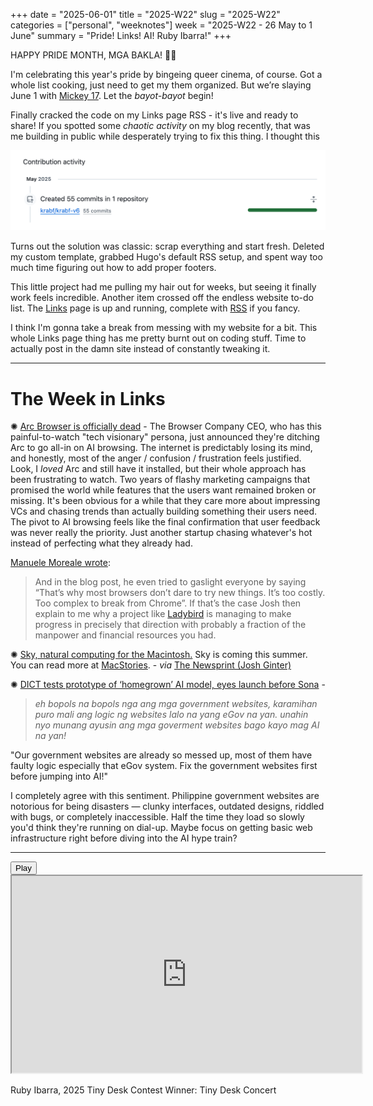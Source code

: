 +++
date = "2025-06-01"
title = "2025-W22"
slug = "2025-W22"
categories = ["personal", "weeknotes"]
week = "2025-W22 - 26 May to 1 June"
summary = "Pride! Links! AI! Ruby Ibarra!"
+++

HAPPY PRIDE MONTH, MGA BAKLA! 🏳️‍🌈

I'm celebrating this year's pride by bingeing queer cinema, of course. Got a whole list cooking, just need to get my them organized. But we’re slaying June 1 with [Mickey 17](https://www.themoviedb.org/movie/696506-mickey-17). Let the *bayot-bayot* begin!

Finally cracked the code on my Links page RSS - it's live and ready to share!
If you spotted some *chaotic activity* on my blog recently, that was me building in public while desperately trying to fix this thing. I thought this

![GitHub contribiution activity with 55 commits to my site](github-commits.png "My recent GitHub commits")

Turns out the solution was classic: scrap everything and start fresh. Deleted my custom template, grabbed Hugo's default RSS setup, and spent way too much time figuring out how to add proper footers.

This little project had me pulling my hair out for weeks, but seeing it finally work feels incredible. Another item crossed off the endless website to-do list. The [Links](https://krabf.com/links/) page is up and running, complete with [RSS](https://krabf.com/links/index.xml/) if you fancy.

I think I'm gonna take a break from messing with my website for a bit. This whole Links page thing has me pretty burnt out on coding stuff. Time to actually post in the damn site instead of constantly tweaking it.

---

# The Week in Links

✺ [Arc Browser is officially dead](https://browsercompany.substack.com/p/letter-to-arc-members-2025) - The Browser Company CEO, who has this painful-to-watch "tech visionary" persona, just announced they're ditching Arc to go all-in on AI browsing. The internet is predictably losing its mind, and honestly, most of the anger / confusion / frustration feels justified. Look, I *loved* Arc and still have it installed, but their whole approach has been frustrating to watch. Two years of flashy marketing campaigns that promised the world while features that the users want remained broken or missing. It's been obvious for a while that they care more about impressing VCs and chasing trends than actually building something their users need. The pivot to AI browsing feels like the final confirmation that user feedback was never really the priority. Just another startup chasing whatever's hot instead of perfecting what they already had.

[Manuele Moreale wrote](https://manuelmoreale.com/on-browsers-ai-and-the-web):

> And in the blog post, he even tried to gaslight everyone by saying “That’s why most browsers don’t dare to try new things. It’s too costly. Too complex to break from Chrome”. If that’s the case Josh then explain to me why a project like [Ladybird](https://ladybird.org/) is managing to make progress in precisely that direction with probably a fraction of the manpower and financial resources you had. 

✺ [Sky, natural computing for the Macintosh.](https://sky.app/) Sky is coming this summer. You can read more at [MacStories](https://www.macstories.net/stories/sky-for-mac-preview/). - *via* [The Newsprint (Josh Ginter)](https://thenewsprint.co/2025/06/01/the-sunday-edition-06-01-25/)

✺ [DICT tests prototype of ‘homegrown’ AI model, eyes launch before Sona](https://newsinfo.inquirer.net/2064462/dict-tests-prototype-of-homegrown-ai-model-eyes-launch-before-sona) - 
> *eh bopols na bopols nga ang mga government websites, karamihan puro mali ang logic ng websites lalo na yang eGov na yan. unahin nyo munang ayusin ang mga goverment websites bago kayo mag AI na yan!*

"Our government websites are already so messed up, most of them have faulty logic especially that eGov system. Fix the government websites first before jumping into AI!"

I completely agree with this sentiment. Philippine government websites are notorious for being disasters — clunky interfaces, outdated designs, riddled with bugs, or completely inaccessible. Half the time they load so slowly you'd think they're running on dial-up. Maybe focus on getting basic web infrastructure right before diving into the AI hype train?

---

<lite-youtube videoid="PcPS-21ZVMw" style="background-image: url(&quot;https://i.ytimg.com/vi/PcPS-21ZVMw/hqdefault.jpg&quot;);" class="lyt-activated"><button type="button" class="lty-playbtn"><span class="lyt-visually-hidden">Play</span></button><iframe width="560" height="315" title="Play" allow="accelerometer; autoplay; encrypted-media; gyroscope; picture-in-picture" allowfullscreen="" src="https://www.youtube-nocookie.com/embed/PcPS-21ZVMw?autoplay"></iframe></lite-youtube>

Ruby Ibarra, 2025 Tiny Desk Contest Winner: Tiny Desk Concert